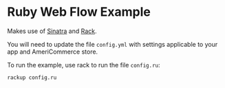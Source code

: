 Ruby Web Flow Example
=====================

Makes use of [Sinatra](http://www.sinatrarb.com/) and [Rack](http://rack.github.io/).

You will need to update the file `config.yml` with settings applicable to your app and AmeriCommerce store.

To run the example, use rack to run the file `config.ru`:

```shell
rackup config.ru
```